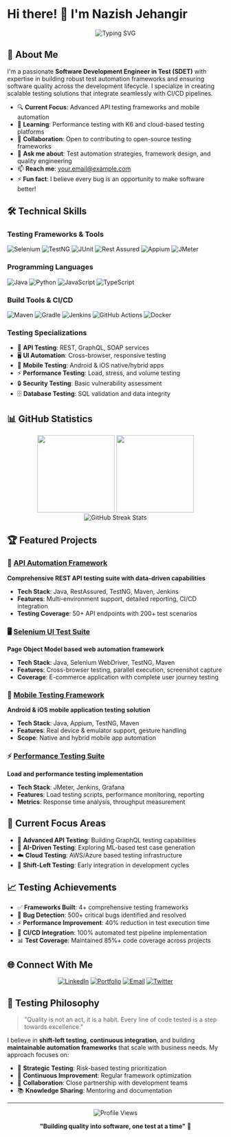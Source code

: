 # Hi there! 👋 I'm Nazish Jehangir

<div align="center">
  <img src="https://readme-typing-svg.herokuapp.com?font=Fira+Code&size=28&duration=3000&pause=1000&color=36BCF7&center=true&vCenter=true&width=600&lines=Software+Development+Engineer+in+Test;Quality+Assurance+Engineer;Test+Automation+Specialist;API+%26+UI+Testing+Expert" alt="Typing SVG" />
</div>

## 🚀 About Me

I'm a passionate **Software Development Engineer in Test (SDET)** with expertise in building robust test automation frameworks and ensuring software quality across the development lifecycle. I specialize in creating scalable testing solutions that integrate seamlessly with CI/CD pipelines.

- 🔍 **Current Focus**: Advanced API testing frameworks and mobile automation
- 🌱 **Learning**: Performance testing with K6 and cloud-based testing platforms
- 👯 **Collaboration**: Open to contributing to open-source testing frameworks
- 💬 **Ask me about**: Test automation strategies, framework design, and quality engineering
- 📫 **Reach me**: [your.email@example.com](mailto:your.email@example.com)
- ⚡ **Fun fact**: I believe every bug is an opportunity to make software better!

## 🛠️ Technical Skills

### Testing Frameworks & Tools
![Selenium](https://img.shields.io/badge/Selenium-43B02A?style=for-the-badge&logo=selenium&logoColor=white)
![TestNG](https://img.shields.io/badge/TestNG-FF6C37?style=for-the-badge&logo=testng&logoColor=white)
![JUnit](https://img.shields.io/badge/JUnit-25A162?style=for-the-badge&logo=junit5&logoColor=white)
![Rest Assured](https://img.shields.io/badge/Rest_Assured-4CAF50?style=for-the-badge&logo=java&logoColor=white)
![Appium](https://img.shields.io/badge/Appium-662D91?style=for-the-badge&logo=appium&logoColor=white)
![JMeter](https://img.shields.io/badge/JMeter-D22128?style=for-the-badge&logo=apache&logoColor=white)

### Programming Languages
![Java](https://img.shields.io/badge/Java-ED8B00?style=for-the-badge&logo=java&logoColor=white)
![Python](https://img.shields.io/badge/Python-3776AB?style=for-the-badge&logo=python&logoColor=white)
![JavaScript](https://img.shields.io/badge/JavaScript-F7DF1E?style=for-the-badge&logo=javascript&logoColor=black)
![TypeScript](https://img.shields.io/badge/TypeScript-007ACC?style=for-the-badge&logo=typescript&logoColor=white)

### Build Tools & CI/CD
![Maven](https://img.shields.io/badge/Maven-C71A36?style=for-the-badge&logo=apache-maven&logoColor=white)
![Gradle](https://img.shields.io/badge/Gradle-02303A?style=for-the-badge&logo=gradle&logoColor=white)
![Jenkins](https://img.shields.io/badge/Jenkins-D24939?style=for-the-badge&logo=jenkins&logoColor=white)
![GitHub Actions](https://img.shields.io/badge/GitHub_Actions-2088FF?style=for-the-badge&logo=github-actions&logoColor=white)
![Docker](https://img.shields.io/badge/Docker-2496ED?style=for-the-badge&logo=docker&logoColor=white)

### Testing Specializations
- 🔗 **API Testing**: REST, GraphQL, SOAP services
- 🖥️ **UI Automation**: Cross-browser, responsive testing
- 📱 **Mobile Testing**: Android & iOS native/hybrid apps
- ⚡ **Performance Testing**: Load, stress, and volume testing
- 🔒 **Security Testing**: Basic vulnerability assessment
- 🗄️ **Database Testing**: SQL validation and data integrity

## 📊 GitHub Statistics

<div align="center">
  <img height="180em" src="https://github-readme-stats.vercel.app/api?username=yourusername&show_icons=true&theme=tokyonight&include_all_commits=true&count_private=true"/>
  <img height="180em" src="https://github-readme-stats.vercel.app/api/top-langs/?username=yourusername&layout=compact&langs_count=8&theme=tokyonight"/>
</div>

<div align="center">
  <img src="https://github-readme-streak-stats.herokuapp.com/?user=yourusername&theme=tokyonight" alt="GitHub Streak Stats" />
</div>

## 🏆 Featured Projects

### 🔗 [API Automation Framework](https://github.com/yourusername/api-automation-framework)
**Comprehensive REST API testing suite with data-driven capabilities**
- **Tech Stack**: Java, RestAssured, TestNG, Maven, Jenkins
- **Features**: Multi-environment support, detailed reporting, CI/CD integration
- **Testing Coverage**: 50+ API endpoints with 200+ test scenarios

### 🖥️ [Selenium UI Test Suite](https://github.com/yourusername/selenium-ui-automation)
**Page Object Model based web automation framework**
- **Tech Stack**: Java, Selenium WebDriver, TestNG, Maven
- **Features**: Cross-browser testing, parallel execution, screenshot capture
- **Coverage**: E-commerce application with complete user journey testing

### 📱 [Mobile Testing Framework](https://github.com/yourusername/mobile-automation-appium)
**Android & iOS mobile application testing solution**
- **Tech Stack**: Java, Appium, TestNG, Maven
- **Features**: Real device & emulator support, gesture handling
- **Scope**: Native and hybrid mobile app automation

### ⚡ [Performance Testing Suite](https://github.com/yourusername/jmeter-performance-tests)
**Load and performance testing implementation**
- **Tech Stack**: JMeter, Jenkins, Grafana
- **Features**: Load testing scripts, performance monitoring, reporting
- **Metrics**: Response time analysis, throughput measurement

## 🎯 Current Focus Areas

- 🚀 **Advanced API Testing**: Building GraphQL testing capabilities
- 🤖 **AI-Driven Testing**: Exploring ML-based test case generation
- ☁️ **Cloud Testing**: AWS/Azure based testing infrastructure
- 🔄 **Shift-Left Testing**: Early integration in development cycles

## 📈 Testing Achievements

- ✅ **Frameworks Built**: 4+ comprehensive testing frameworks
- 🐛 **Bug Detection**: 500+ critical bugs identified and resolved
- ⚡ **Performance Improvement**: 40% reduction in test execution time
- 🔄 **CI/CD Integration**: 100% automated test pipeline implementation
- 📊 **Test Coverage**: Maintained 85%+ code coverage across projects

## 🌐 Connect With Me

<div align="center">

[![LinkedIn](https://img.shields.io/badge/LinkedIn-0077B5?style=for-the-badge&logo=linkedin&logoColor=white)](https://linkedin.com/in/yourprofile)
[![Portfolio](https://img.shields.io/badge/Portfolio-FF5722?style=for-the-badge&logo=google-chrome&logoColor=white)](https://yourportfolio.com)
[![Email](https://img.shields.io/badge/Email-D14836?style=for-the-badge&logo=gmail&logoColor=white)](mailto:your.email@example.com)
[![Twitter](https://img.shields.io/badge/Twitter-1DA1F2?style=for-the-badge&logo=twitter&logoColor=white)](https://twitter.com/yourhandle)

</div>

## 💭 Testing Philosophy

> "Quality is not an act, it is a habit. Every line of code tested is a step towards excellence."

I believe in **shift-left testing**, **continuous integration**, and building **maintainable automation frameworks** that scale with business needs. My approach focuses on:

- 🎯 **Strategic Testing**: Risk-based testing prioritization
- 🔄 **Continuous Improvement**: Regular framework optimization
- 🤝 **Collaboration**: Close partnership with development teams
- 📚 **Knowledge Sharing**: Mentoring and documentation

---

<div align="center">
  <img src="https://komarev.com/ghpvc/?username=yourusername&color=brightgreen&style=flat-square" alt="Profile Views" />
  
  **"Building quality into software, one test at a time"** 🚀
</div>

<!---
nzjahngere/nzjahngere is a ✨ special ✨ repository because its `README.md` (this file) appears on your GitHub profile.
You can click the Preview link to take a look at your changes.
--->
